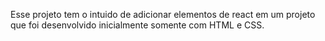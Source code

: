 Esse projeto tem o intuido de adicionar elementos de react em um projeto que foi desenvolvido inicialmente somente com HTML e CSS.